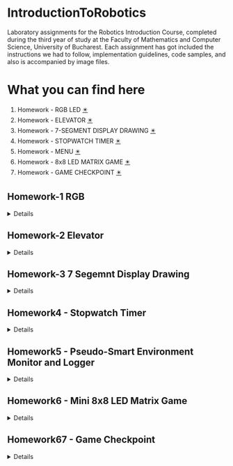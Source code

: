 # IntroductionToRobotics

Laboratory assignments for the Robotics Introduction Course, completed during the third year of study at the Faculty of Mathematics and Computer Science, University of Bucharest. Each assignment has got included the instructions we had to follow, implementation guidelines, code samples, and also is accompanied by image files.

# What you can find here
1. Homework - RGB LED [✴️](#hmwk1) 
2. Homework - ELEVATOR [✴️](#hmwk2) 
3. Homework - 7-SEGMENT DISPLAY DRAWING [✴️](#hmwk3) 
4. Homework - STOPWATCH TIMER [✴️](#hmwk4)
5. Homework - MENU [✴️](#hmwk5)
6. Homework - 8x8 LED MATRIX GAME [✴️](#hmwk6)
7. Homework - GAME CHECKPOINT [✴️](#hmwk7)

<a name="hmwk1"></a>
## Homework-1 RGB

<details>
<p><b>Assignment details 🗞️</b></p> 
This assignment focuses on controlling each channel (Red, Green, and Blue) of  an  RGB  LED  using  individual  potentiometers.   By  the  end  of  this  task, we  will  gain  experience  in  interfacing  potentiometers  with  the  Arduino  and controlling RGB LEDs based on the analog readings. <br>
The main components we will use specifically for this task are an RGB led, 3 potentiometers, resistors and as many wires as needed. <br>

<b>Components:</b>
1. RGB LED 💡
2. 3 potentiometers 🟣
3. 3 220Ω resistors
4. wires as needed

<p><b>Electrical scheme</b></p>

<img src="https://github.com/nicoletaiova25/IntroductionToRobotics/assets/148574222/ce070ffa-b757-4207-b943-45da46103d37.png" width="400" height="500">

<br>
<p><b>Setup of the assignment 📷 </b></p>

<img src="https://github.com/nicoletaiova25/IntroductionToRobotics/assets/148574222/9b02530c-3707-450b-912f-c404d49e19cd.jpg" width="400" height="500">

<br>

 ### 🎞️ A video showcasting functionality of assignment: [Video](https://youtu.be/9celDTJKHCI)

 
 
 ### 💻 The code: [You can find it here](https://github.com/nicoletaiova25/IntroductionToRobotics/blob/main/Homework/Homework1-RGB.ino)
 
</details>

<a name="hmwk2"></a>
## Homework-2 Elevator
<details>
<p><b>Assignment details 🗞️</b></p> 
This assignment focuses on simulating a 3-floor elevator control system using LEDs, buttons, and a buzzer. <br>
Components 🧰:<br> 💡 4 LEDs, 3 for the floors and 1 for the operational state of the elevator <br>
               🔳 3 buttons, to call the elevator to the desired floor <br>
               🔉 1 buzzer, to let the individual know when the elevator has arrived, the doors are opening and closing <br>
               🪛 as many wires and resistors as needed <br>
<br>
 <b>Tehnical Task</b>
 <details>Design a control system that simulates a 3-floor elevator using the Arduino platform. Here are the specific requirements:<br>
     • LED Indicators: Each of the 3 LEDs should represent one of the 3 floors. The LED corresponding to the current floor should light up.
Additionally, another LED should represent the elevator’s operational state. It should blink when the elevator is moving and remain static when stationary. <br>
     • Buttons: Implement 3 buttons that represent the call buttons from the3 floors. When pressed, the elevator should simulate movement towardsthe floor after a short interval (2-3 seconds). <br>
     • Buzzer: The buzzer should sound briefly during the following scenarios: <br>
                    – Elevator arriving at the desired floor (something resembling a ”cling”). <br>
                    – Elevator doors closing and movement (pro tip: split them into 2 different sounds) <br>
     • State Change & Timers: If the elevator is already at the desired floor, pressing the button for that floor should have no effect. Otherwise, after a button press, the elevator should ”wait for the doors to close” and then ”move” to the corresponding floor. If the elevator is in movement, it should either do nothing or it should stack its decision (get to the first programmed floor, open the doors, wait, close them and then go to the next desired floor). <br>
    • Debounce: Remember to implement debounce for the buttons to avoid unintentional repeated button presses.</details>
<br>
<p><b>Setup of the assignment 📷 </b></p>

<img src="https://github.com/nicoletaiova25/IntroductionToRobotics/assets/148574222/0e9abe97-24fb-41d3-8fbf-baefbb4b64d0.jpg" width="400" height="500">

<img src="https://github.com/nicoletaiova25/IntroductionToRobotics/assets/148574222/eb3093d3-a9a3-4971-b545-1cdf62830541.jpg" width="400" height="500">

<br>

 ### 🎞️ A video showcasting functionality of assignment: [Video](https://youtube.com/shorts/g3ytp2m51iY?feature=share)

 <br>
 
 ### 💻 The code: [You can find it here](https://github.com/nicoletaiova25/IntroductionToRobotics/blob/main/Homework/homework2_elevator.ino)
 
</details>

<a name="hmwk3"></a>
## Homework-3 7 Segemnt Display Drawing

<details>
<p><b>Assignment details 🗞️</b></p> 
 <br>
This assingment requires using the joystick to control the position ofthe segment and ”drawing” on the display. The movement between segments should be natural, meaning they should jump from the current position only to neighbors, but without passing through ”walls”.
<b>Requirements</b><br>
The initial position should be on the DP. The current position always blinks (irrespective of the fact that the segment is on or off). Use the joystick to move from one position to neighbors (see table for corresponding movement). Short pressing the button toggles the segment state from ON to OFF or from OFF to ON. Long pressing the button resets the entire display by turning all the segments OFF and moving the current position to the decimal point.

 ![image](https://github.com/nicoletaiova25/IntroductionToRobotics/assets/148574222/d6dbb440-0643-4a47-8250-c6fb169df43b)



<br>
<p><b>Setup of the assignment 📷 </b></p>

<img src="https://github.com/nicoletaiova25/IntroductionToRobotics/assets/148574222/3e532aed-b1af-44e3-9ed3-c1b9fa0574dc.jpg" width="400" height="500">


<img src="https://github.com/nicoletaiova25/IntroductionToRobotics/assets/148574222/a34ed096-ab1a-4e5f-ac67-ffc2bad21598.jpg" width="400" height="500">


<br>

 ### 🎞️ A video showcasting functionality of assignment: [Video](https://youtube.com/shorts/xklG7r3SEkc?feature=share)

 <br>
 
 ### 💻 The code: [You can find it here](https://github.com/nicoletaiova25/IntroductionToRobotics/blob/main/Homework/homework3_7segmentDisplay.ino)
 
</details>

<a name="hmwk4"></a>
## Homework4 - Stopwatch Timer

<details>
<p><b>Assignment details 🗞️</b></p> 
<br>
Using the 4 digit 7 segment display and 3 buttons, this assigment requires implementing a stopwatch timer that counts in 10ths of a second and has a save lap functionality (similar to most basic stopwatch functions on most phones).<br>
Neccessary:  The starting value of the 4 digit 7 segment display shouldbe ”000.0”. The buttons should have the following functionalities:<br>
– Button 1: Start / pause.<br>
– Button 2: Reset (if in pause mode). Reset saved laps (if in lap viewing mode).<br>
– Button 3: Save lap (if in counting mode), cycle through last saved laps (up to 4 laps).<br><br>
<b>Rules of the workflow:</b><br>
1. Display shows ”000.0”. When pressing the Start button, the timer should start.<br>
2. During timer counter, each time you press the lap button, you should save that timer’s value in memory (not persistent, it is OK to be deleted upon reset), up to 4 laps (or more if you want); pressing the 5th time should override the 1st saved one. If you press the reset button while timer works, nothing happens. If you press the pause button, the timer stops. <br>
3. In Pause Mode, the lap flag button doesn’t work anymore. Pressing the reset button resets you to 000.0. <br>
4. After reset, you can now press the flag buttons to cycle through the lap times. Each time you press the flag button, it takes you to the next saved lap. Pressing it continuously should cycle you through it continuously. Pressing the reset button while in this state resets all your flags and takes the timer back to ”000.0”. <br><br>

<b>Components used</b> <br>
<li>
A 4-Digit 7-segment display 🖥️
3 buttons 🔲
Resistors and wires 🪛
A LED 💡
</li>
<br>
<br>
<p><b>Setup of the assignment 📷 </b></p>


<img src="https://github.com/nicoletaiova25/IntroductionToRobotics/assets/148574222/564de18a-074c-4d37-b686-74e0d2630dc4.jpg" width="400" height="500">

<br>

 ### 🎞️ A video showcasting functionality of assignment: [Video](https://youtu.be/IAuIUipVpyk?feature=shared)

 <br>
 
 ### 💻 The code: [You can find it here](https://github.com/nicoletaiova25/IntroductionToRobotics/blob/main/Homework/Homework4_4Digit7SegmentDisplay.ino)
 
</details>


<a name="hmwk5"></a>
## Homework5 - Pseudo-Smart Environment Monitor and Logger

<details>
<p><b>Assignment details 🗞️</b></p> 
<br>
Develop a ”Smart Environment Monitor and Logger” using Arduino. This system will utilize various sensors to gather environmental data, log this data into EEPROM, and provide both visual feedback via an RGB LED and user interaction through a Serial Menu.<br>
Neccessary:  Menu Structure   <br><br>
1. Sensor Settings
   1.1 Sensors Sampling Interval.
   1.2 Ultrasonic Alert Threshold. 
   1.3 LDR Alert Threshold. 
   1.4 Back // Return to main menu
2. Reset Logger Data
   2.1 Yes.
   2.2 No.
3. System Status
   3.1 Current Sensor Readings
   3.2 Current Sensor Settings
   3.3 Display Logged Data
   3.2 Back
4. RGB LED Control
   4.1 Manual Color Control
   4.2 LED: Toggle Automatic ON/OFF
   4.3 Back
 
<b>Components used</b> <br>
Ultrasonic Sensor (HC-SR04) <br>
LDR (Light-Dependent Resistor) aka Photocell aka Photoresistor aka Light Sensor <br>
Resistors and wires 🪛<br>
RGB LED💡<br>
<br>
<br>
<p><b>Setup of the assignment 📷 </b></p>

<img src="https://github.com/nicoletaiova25/IntroductionToRobotics/assets/148574222/f1bbf503-8ffb-4514-8281-b3e641b7a740.jpg" width="400" height="500">

<br>

 ### 🎞️ A video showcasting functionality of assignment: 🌠
[The video to see the LED](https://youtube.com/shorts/BZy-QLIXm08?feature=share)
[The video to see the Menu](https://youtu.be/dfeNue5wNA4)
I couldn't make it work with pausing the video in between so 2 videos it is 🌠

 <br>
 
 ### 💻 The code: [You can find it here](https://github.com/nicoletaiova25/IntroductionToRobotics/blob/main/Homework/Homework5_Menu.ino)
 
</details>

<a name="hmwk6"></a>
## Homework6 - Mini 8x8 LED Matrix Game

<details>
<p><b>Assignment details 🗞️</b></p> 
<br>
Develop a small game on the 8x8 matrix using Arduino. I chose to do a game Bomberman style, while following the requirements. Said requirements of the game must-have are: displaying three types of elements( a player that blinks slowly, a bomb that blinks faster than the player and walls that don't blink, but they are getting blown away. The walls are randomly generated on 50-75% of the matrix and the player is moving around with the help of the joystick and destroys the walls by planting bombs and detonating them.<br>
 
<b>Components used</b> <br>
Joystick 🕹️  <br>
8x8 LED Matrix  <br>
Resistors, capacitors and wires 🪛 <br>
LED💡 <br>
Buzzer 🔉

<br>
<b>Rules of the game: </b><br>
The matrix will firstly display a greeting image (HI!). To start the game user must press the joystick on time. The walls and the player will be displayed. Using the joystick, player can be moved around. To place the bomb, the joystick button needs to be pressed. To detonate the bomb the button is to be pressed again. Don't get startled by the sound, couldn't make it more bomb like, so it is what it is (also used a resistor of 10 ohms, the 110 one was suppressing the sound too much). 
After all the walls are destroyed user can see the score in the Serial Monitor, greetings image is again displayed and user can play again.
<br>
<p><b>Setup of the assignment 📷 </b></p>


<img src="https://github.com/nicoletaiova25/IntroductionToRobotics/assets/148574222/74fc714e-1d9c-413f-b2fc-f738a0b494ab.jpg" width="500" height="600">

<br>

 ### 🎞️ A video showcasting functionality of assignment: 🌠 [The video](https://youtu.be/A4NL7QThA4M) 🌠

 <br>
 
 ### 💻 The code: [You can find it here](https://github.com/nicoletaiova25/IntroductionToRobotics/blob/main/Homework/Homework7MatrixGame.ino)
 
</details>

<a name="hmwk7"></a>
## Homework67 - Game Checkpoint

<details>
 <p>Mind it is still a work in progress, good things take time 🌠 </p>
<p><b>Assignment details 🗞️</b></p> 
<br>

 1. Intro Message - When powered, a greeting message is shown on the LCD
 2. Menu - user can scroll using joystick through the options displayed and choose what they want<br>
    a. Start Game, the game is displayed on the matrix<br>
    b. Settings, with 3 options itself, set intensity to LCD, set intensity to matrix, return to menu<br>
    c. About - details, it displays the github of the creator (mine, obviously)<br>
 3. End Message -  it displays 'GAME OVER' and the score, goes back to menu
 4. During Gameplay - it displays the lives of the player and the time since the game began

<br>

<b>Components used</b> <br>
Joystick 🕹️  <br>
8x8 LED Matrix  <br>
Resistors, capacitors and wires 🪛 <br>
LED💡 <br>
Buzzer 🔉<br>
LCD display 📺

<br>

A bunch of things that might not be clear when first starting the game. When the setup is powered, there is a message displayed on the LCD for no more than 12 seconds. The most important thing it sasys it's that the user can scroll the menu using the joystick by moving it upwards or downwards. 
When the menu appears the first options that can be seen is a) Start game, that if chosen, start the game on the matrix. By scrolling you can see the other options, b)Settings and c)About. To choose an option of the MAIN MENU(read that again), the user needs to press the joystick once. <br>
☁️ Keep reading 🪗
If the first option is chosen, the game starts and the LCD display the current lives of the player and the timer of the game. For the second option, the settings, new options will be displayed. Again, the user can scroll through them using the up or down motion on the joystick. <br>
To chose an option the user has to swipe right with the joystick. The third option of this submenu allows the user to go back to the MAIN MENU. If user wants to set the intensity of the LCD, (and for the next assigment, maybe the intensity of the matrix), they swipe right on that option of the settings submenu. To set the intensity, they have to swipe the joystick left or right this time, and to swipe down to save the value to EEPROM and return to submenu (it was supposed to be up, down and right to leave as well, but wasn't working, sooo yeah). <br>
☁️ Keep going 🪗
The ABOUT option of the MAIN MENU is the nicest, it displays the GITHUB username of me. To return to MAIN MENU, swipe right. So easy! <br> <br>
<b>How to play!</b><br>
When user presses the Start Game option, the walls that needs to be distroyed are shown on the matrix. That one spot that goes blink is the player. With the joystick, the player can go UP, DOWN, LEFT, RIGHT, based on what spaces are around them. The player starts with a basic lifecount of 3. One press of the button places the bomb and the led lights up green. When player moves from where they placed the bomb user can see a new spot that goes blink-blink faster than the just blink of the player.<br> With another press of the button, the bomb is detonated and the walls that are on its direction get distroyed. If the player is in close proximity of the bomb, as in right next to it, or right on top of it, the player loses a life. When there are no more lives, the game is over! <br>
☁️ Just a bit more 🪗
The target of this game is to distroy all the walls. Be aware, the clock is ticking!<br>
After the game is terminated, the MAIN MENU is displayed. <br>
☁️ Last thing, I promise 🪗
I know rules are long and might be boring to read, but give it a try. If you don't, don't blame me when you won't know to handle the menu on the LCD! 🦝

<p><b>Setup of the assignment 📷 </b></p>
<img src="https://github.com/nicoletaiova25/IntroductionToRobotics/assets/148574222/f20ebd7f-653d-462d-adec-c74624af9f11).jpg" width="500" height="600">
<br>

 ### 🎞️ A video showcasting functionality of assignment: 🌠 [The video](https://youtu.be/rWYjC3Rg-bc?feature=shared) 🌠

### 🤡 Sometimes it connects to the universe 🪐 and receives messages 👽: [Blooper](https://youtube.com/shorts/nsyfeJaSUA4?feature=shared)

 ### 💻 The code: [You can find it here](https://github.com/nicoletaiova25/IntroductionToRobotics/blob/main/Homework/homeworkCheckpoint.ino)

</details>
